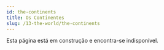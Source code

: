 ```yaml
---
id: the-continents
title: Os Continentes
slug: /13-the-world/the-continents
---
```


Esta página está em construção e encontra-se indisponível.
